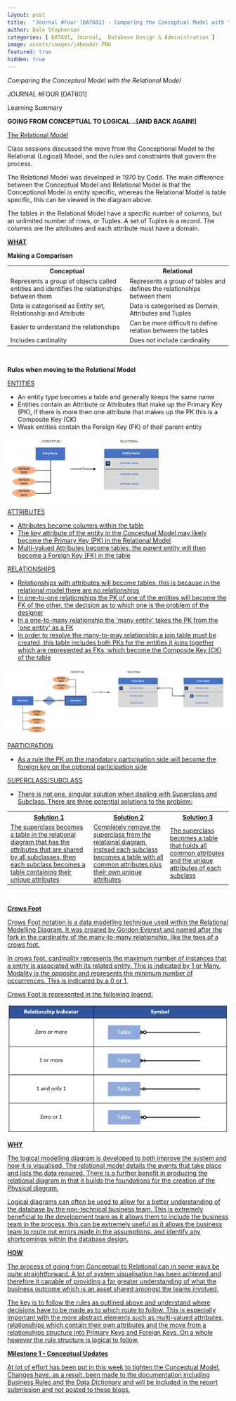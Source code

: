 ```yaml
---
layout: post
title:  "Journal #Four [DAT601] - Comparing the Conceptual Model with the Relational Model"
author: Dale Stephenson
categories: [ DAT601, Journal,  Database Design & Administration ]
image: assets/images/j4header.PNG
featured: true
hidden: true
---
```

<i>Comparing the Conceptual Model with the Relational Model</i>

JOURNAL #FOUR [DAT601]

Learning Summary<br>

<b>GOING FROM CONCEPTUAL TO LOGICAL...[AND BACK AGAIN!]</b>

<u>The Relational Model</u>

Class sessions discussed the move from the Conceptional Model to the Relational (Logical) Model, and the rules and constraints that govern the process.

The Relational Model was developed in 1970 by Codd. The main difference between the Conceptual Model and Relational Model is that the Conceptional Model is entity specific, whereas the Relational Model is table specific, this can be viewed in the diagram above. 

The tables in the Relational Model have a specific number of columns, but an unlimited number of rows, or Tuples. A set of Tuples is a record. The columns are the attributes and each attribute must have a domain.

<b><u>WHAT</u></b>

<b>Making a Comparison</b>

<table>
  <tr>
    <th>Conceptual</th>
    <th>Relational</th>
  </tr>
  <tr>
    <td>Represents a group of objects called entities and identifies the relationships between them</td>
    <td>Represents a group of tables and defines the relationships between them</td>
  </tr>
  <tr>
    <td>Data is categorised as Entity set, Relationship and Attribute</td>
    <td>Data is categorised as Domain, Attributes and Tuples</td>
  </tr>
  <tr>
    <td>Easier to understand the relationships</td>
    <td>Can be more difficult to define relation between the tables</td>
  </tr>
  <tr>
    <td>Includes cardinality</td>
    <td>Does not include cardinality</td>
  </tr>
</table><br> 

<b>Rules when moving to the Relational Model</b>

<u>ENTITIES</u> 
- An entity type becomes a table and generally keeps the same name
- Entities contain an Attribute or Attributes that make up the Primary Key (PK), if there is more then one attribute that makes up the PK this is a Composite Key (CK)
- Weak entities contain the Foreign Key (FK) of their parent entity 

<img src="/assets/images/entityconceptualtorelational.PNG" alt="Entities and Attributes - Conceptual to Relational"><br>

<u>ATTRIBUTES
- Attributes become columns within the table
- The key attribute of the entity in the Conceptual Model may likely become the Primary Key (PK) in the Relational Model
- Multi-valued Attributes become tables, the parent entity will then become a Foreign Key (FK) in the table

<u>RELATIONSHIPS</u>  
- Relationships with attributes will become tables, this is because in the relational model there are no relationships
- In one-to-one relationships the PK of one of the entities will become the FK of the other, the decision as to which one is the problem of the designer
- In a one-to-many relationship the 'many entity' takes the PK from the 'one entity' as a FK
- In order to resolve the many-to-may relationship a join table must be created, this table includes both PKs for the entities it joins together which are represented as FKs, which become the Composite Key (CK) of the table

<img src="/assets/images/relationshipconceptualtorelational.PNG" alt="Relationships - Conceptual to Relational"><br>

<u>PARTICIPATION</u> 
- As a rule the PK on the mandatory participation side will become the foreign key on the optional participation side 

<u>SUPERCLASS/SUBCLASS</u> 
- There is not one, singular solution when dealing with Superclass and Subclass. There are three potential solutions to the problem:
<table>
  <tr>
    <th>Solution 1</th>
    <th>Solution 2</th>
    <th>Solution 3</th>
  </tr>
  <tr>
    <td>The superclass becomes a table in the relational diagram that has the attributes that are shared by all subclasses, then each subclass becomes a table containing their unique attributes</td>
    <td>Completely remove the superclass from the relational diagram, instead each subclass becomes a table with all common attributes plus their own unique attributes</td>
    <td>The superclass becomes a table that holds all common attributes and the unique attributes of each subclass</td>
  </tr>
</table><br>

<b>Crows Foot</b>

Crows Foot notation is a data modelling technique used within the Relational Modelling Diagram. It was created by Gordon Everest and named after the fork in the cardinality of the many-to-many relationship, like the toes of a crows foot. 

In crows foot, cardinality represents the maximum number of instances that a entity is associated with its related entity. This is indicated by 1 or Many. Modality is the opposite and represents the minimum number of occurrences. This is indicated by a 0 or 1. 

Crows Foot is represented in the following legend: 

<img src="/assets/images/crowfootlegend.PNG" alt="Crows Foot Legend"><br>

<b><u>WHY</u></b>

The logical modelling diagram is developed to both improve the system and how it is visualised. The relational model details the events that take place and lists the data required. There is a further benefit in producing the relational diagram in that it builds the foundations for the creation of the Physical diagram. 

Logical diagrams can often be used to allow for a better understanding of the database by the non-technical business team. This is extremely beneficial to the development team as it allows them to include the business team in the process, this can be extremely useful as it allows the business team to route out errors made in the assumptions, and identify any shortcomings within the database design.

<b><u>HOW</u></b>

The process of going from Conceptual to Relational can in some ways be quite straightforward. A lot of system visualisation has been achieved and therefore it capable of providing a far greater understanding of what the business outcome which is an asset shared amongst the teams involved.

The key is to follow the rules as outlined above and understand where decisions have to be made as to which route to follow. This is especially important with the more abstract elements such as multi-valued attributes, relationships which contain their own attributes and the move from a relationships structure into Primary Keys and Foreign Keys. On a whole however the rule structure is logical to follow. 

<b><u>Milestone 1 - Conceptual Updates</u></b>

At lot of effort has been put in this week to tighten the Conceptual Model. Changes have, as a result, been made to the documentation including Business Rules and the Data Dictionary and will be included in the report submission and not posted to these blogs. 












